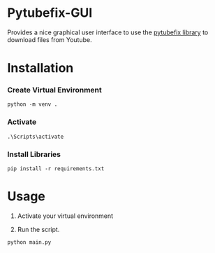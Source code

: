 # Pytubefix-GUI
Provides a nice graphical user interface to use the [pytubefix library](https://github.com/JuanBindez/pytubefix) to download files from Youtube.

# Installation

### Create Virtual Environment
```
python -m venv .
```

### Activate
```
.\Scripts\activate
```

### Install Libraries
```
pip install -r requirements.txt
```

# Usage

1) Activate your virtual environment

2) Run the script.
```
python main.py
```
